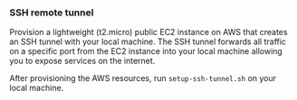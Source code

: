 ### SSH remote tunnel
Provision a  lightweight (t2.micro) public EC2 instance on AWS that creates an SSH tunnel with your
local machine. The SSH tunnel forwards all traffic on a specific port from the EC2 instance into
your local machine allowing you to expose services on the internet.

After provisioning the AWS resources, run `setup-ssh-tunnel.sh` on your local machine.

